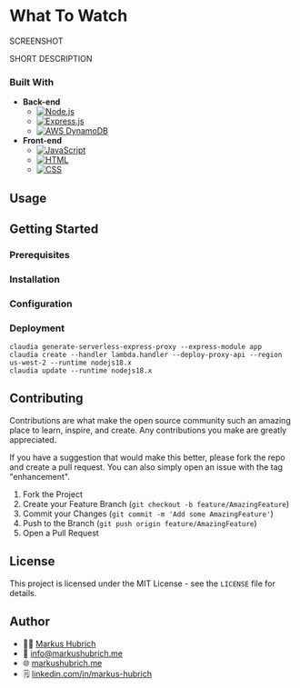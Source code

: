 # What To Watch

SCREENSHOT

SHORT DESCRIPTION

### Built With

* **Back-end**
  * [![Node.js](https://img.shields.io/badge/Node.js-43853D?style=for-the-badge&logo=node.js&logoColor=white)](https://nodejs.org/en)
  * [![Express.js](https://img.shields.io/badge/Express.js-404D59?style=for-the-badge)](https://expressjs.com/)
  * [![AWS DynamoDB](https://img.shields.io/badge/Amazon%20DynamoDB-4053D6?style=for-the-badge&logo=Amazon%20DynamoDB&logoColor=white)](https://aws.amazon.com/dynamodb/)
* **Front-end**
  * [![JavaScript](https://img.shields.io/badge/JavaScript-F7DF1E?style=for-the-badge&logo=javascript&logoColor=black)](https://developer.mozilla.org/en-US/docs/Web/JavaScript)
  * [![HTML](https://img.shields.io/badge/HTML5-E34F26?style=for-the-badge&logo=html5&logoColor=white)](https://html.spec.whatwg.org/multipage/)
  * [![CSS](https://img.shields.io/badge/CSS3-1572B6?style=for-the-badge&logo=css3&logoColor=white)](https://www.w3.org/Style/CSS/Overview.en.html)

## Usage

## Getting Started

### Prerequisites

### Installation

### Configuration

### Deployment

```
claudia generate-serverless-express-proxy --express-module app
claudia create --handler lambda.handler --deploy-proxy-api --region us-west-2 --runtime nodejs18.x
claudia update --runtime nodejs18.x
```

## Contributing

Contributions are what make the open source community such an amazing place to learn, inspire, and create. Any contributions you make are greatly appreciated.

If you have a suggestion that would make this better, please fork the repo and create a pull request. You can also simply open an issue with the tag "enhancement".

1. Fork the Project
2. Create your Feature Branch (`git checkout -b feature/AmazingFeature`)
3. Commit your Changes (`git commit -m 'Add some AmazingFeature'`)
4. Push to the Branch (`git push origin feature/AmazingFeature`)
5. Open a Pull Request

## License

This project is licensed under the MIT License - see the `LICENSE` file for details.

## Author

* 👨‍💻 [Markus Hubrich](https://github.com/mhubrich)
* 📧 [info@markushubrich.me](mailto:info@markushubrich.me)
* 🌐 [markushubrich.me](https://markushubrich.me)
* 🗒️ [linkedin.com/in/markus-hubrich](https://www.linkedin.com/in/markus-hubrich)
